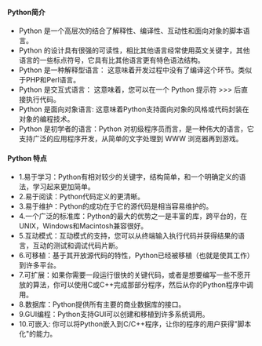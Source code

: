 
#### Python简介


- Python 是一个高层次的结合了解释性、编译性、互动性和面向对象的脚本语言。
- Python 的设计具有很强的可读性，相比其他语言经常使用英文关键字，其他语言的一些标点符号，它具有比其他语言更有特色语法结构。
- Python 是一种解释型语言： 这意味着开发过程中没有了编译这个环节。类似于PHP和Perl语言。
- Python 是交互式语言： 这意味着，您可以在一个 Python 提示符 >>> 后直接执行代码。
- Python 是面向对象语言: 这意味着Python支持面向对象的风格或代码封装在对象的编程技术。
- Python 是初学者的语言：Python 对初级程序员而言，是一种伟大的语言，它支持广泛的应用程序开发，从简单的文字处理到 WWW 浏览器再到游戏。

#### Python 特点
-  1.易于学习：Python有相对较少的关键字，结构简单，和一个明确定义的语法，学习起来更加简单。
-  2.易于阅读：Python代码定义的更清晰。
-  3.易于维护：Python的成功在于它的源代码是相当容易维护的。
-  4.一个广泛的标准库：Python的最大的优势之一是丰富的库，跨平台的，在UNIX，Windows和Macintosh兼容很好。
-  5.互动模式：互动模式的支持，您可以从终端输入执行代码并获得结果的语言，互动的测试和调试代码片断。
-  6.可移植：基于其开放源代码的特性，Python已经被移植（也就是使其工作）到许多平台。
-  7.可扩展：如果你需要一段运行很快的关键代码，或者是想要编写一些不愿开放的算法，你可以使用C或C++完成那部分程序，然后从你的Python程序中调用。
-  8.数据库：Python提供所有主要的商业数据库的接口。
-  9.GUI编程：Python支持GUI可以创建和移植到许多系统调用。
-  10.可嵌入: 你可以将Python嵌入到C/C++程序，让你的程序的用户获得"脚本化"的能力。